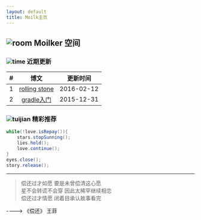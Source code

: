 ```yaml
---
layout: default
title: Moilk主页
---
```

## ![room](http://duras.wang/img/myLogo/room.png) Moilker 空间

### ![time](http://duras.wang/img/myLogo/time.png) 近期更新

| # | 博文 | 更新时间 |
| :--:| :--: | :---: |
| 1 | [rolling stone](http://duras.wang/Blog/2016/02/01/RollingStone/) | 2016-02-12 |
| 2 | [gradle入门](http://duras.wang/Blog/2016/01/29/gradle/) | 2015-12-31 |
  

### ![tuijian](http://duras.wang/img/myLogo/tuijian.png) 精彩推荐
  
```java
while(!love.isRepay()){
	stars.stopSunning();
	lies.hold();
	love.continue();
}
eyes.close();
story.release();
```

************************
> 偿还过才如愿 要是未曾偿清这心愿  
星不会转谎不会穿 因此太稀罕继续相恋  
偿还过才情愿 闭着目承认故事看完  

----> 《偿还》 王菲